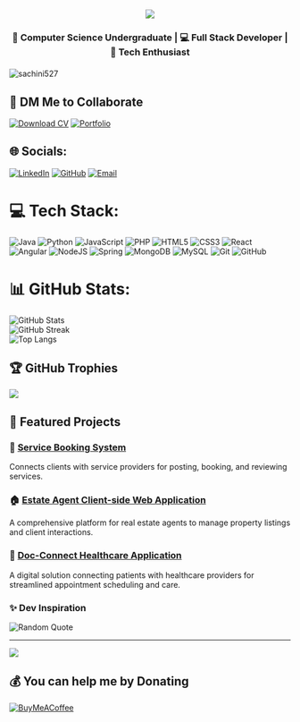 <h1 align="center">
    <img src="https://readme-typing-svg.herokuapp.com/?font=Righteous&size=35&center=true&vCenter=true&width=500&height=70&duration=4000&lines=Hi+There!+👋;+I'm+Sachini+Peduruhewa!;" />
</h1>

<div align="center" style="margin: 20px 0">
  <h3>
    🌟 <strong>Computer Science Undergraduate</strong> | 
    💻 <strong>Full Stack Developer</strong> | 
    🚀 <strong>Tech Enthusiast</strong>
  </h3>
</div>

<p align="left"> <img src="https://komarev.com/ghpvc/?username=Sachini527&label=Profile%20views&color=0e75b6&style=flat" alt="sachini527" /> </p>

## 📩 DM Me to Collaborate
[![Download CV](https://img.shields.io/badge/Download_CV-FF5722?style=for-the-badge&logo=adobe-acrobat-reader&logoColor=white)](https://drive.google.com/drive/folders/1IHiUzSXBtz2nkxEhsDqve4ItIgAIk1CV) 
[![Portfolio](https://img.shields.io/badge/View_Portfolio-0077B5?style=for-the-badge&logo=internet-explorer&logoColor=white)](http://sachinipeduruhewa.me/)

## 🌐 Socials:
[![LinkedIn](https://img.shields.io/badge/LinkedIn-%230077B5.svg?logo=linkedin&logoColor=white)](https://www.linkedin.com/in/sachini-peduruhewa-784633292/) [![GitHub](https://img.shields.io/badge/GitHub-%23121011.svg?logo=github&logoColor=white)](https://github.com/Sachini527) [![Email](https://img.shields.io/badge/Email-D14836?logo=gmail&logoColor=white)](mailto:sachinipeduruhewa@gmail.com)

# 💻 Tech Stack:
![Java](https://img.shields.io/badge/java-%23ED8B00.svg?style=for-the-badge&logo=openjdk&logoColor=white) ![Python](https://img.shields.io/badge/python-3670A0?style=for-the-badge&logo=python&logoColor=ffdd54) ![JavaScript](https://img.shields.io/badge/javascript-%23323330.svg?style=for-the-badge&logo=javascript&logoColor=%23F7DF1E) ![PHP](https://img.shields.io/badge/php-%23777BB4.svg?style=for-the-badge&logo=php&logoColor=white) ![HTML5](https://img.shields.io/badge/html5-%23E34F26.svg?style=for-the-badge&logo=html5&logoColor=white) ![CSS3](https://img.shields.io/badge/css3-%231572B6.svg?style=for-the-badge&logo=css3&logoColor=white) ![React](https://img.shields.io/badge/react-%2320232a.svg?style=for-the-badge&logo=react&logoColor=%2361DAFB) ![Angular](https://img.shields.io/badge/angular-%23DD0031.svg?style=for-the-badge&logo=angular&logoColor=white) ![NodeJS](https://img.shields.io/badge/node.js-6DA55F?style=for-the-badge&logo=node.js&logoColor=white) ![Spring](https://img.shields.io/badge/spring-%236DB33F.svg?style=for-the-badge&logo=spring&logoColor=white) ![MongoDB](https://img.shields.io/badge/MongoDB-%234ea94b.svg?style=for-the-badge&logo=mongodb&logoColor=white) ![MySQL](https://img.shields.io/badge/mysql-4479A1.svg?style=for-the-badge&logo=mysql&logoColor=white) ![Git](https://img.shields.io/badge/git-%23F05033.svg?style=for-the-badge&logo=git&logoColor=white) ![GitHub](https://img.shields.io/badge/github-%23121011.svg?style=for-the-badge&logo=github&logoColor=white)

# 📊 GitHub Stats:
![GitHub Stats](https://github-readme-stats.vercel.app/api?username=Sachini527&theme=radical&hide_border=false&include_all_commits=true&count_private=true)</br>
![GitHub Streak](https://streak-stats.demolab.com?user=Sachini527&theme=radical&hide_border=false)</br>
![Top Langs](https://github-readme-stats.vercel.app/api/top-langs/?username=Sachini527&theme=radical&hide_border=false&layout=compact)<br>
<!-- ![Refresh Stats](https://github-readme-stats.vercel.app/api?username=Sachini527&count_private=true&show_icons=true) -->
## 🏆 GitHub Trophies
![](https://github-profile-trophy.vercel.app/?username=Sachini527&theme=radical&no-frame=false&no-bg=true&margin-w=4)

## 🚀 Featured Projects

### 🔧 [Service Booking System](https://github.com/Sachini527/Service-Booking-System)
Connects clients with service providers for posting, booking, and reviewing services.

### 🏠 [Estate Agent Client-side Web Application](https://github.com/Sachini527/Estate-Agent-Client-side-Web-Application)
A comprehensive platform for real estate agents to manage property listings and client interactions.

### 🌟 [Doc-Connect Healthcare Application](https://github.com/Sachini527/Doc-Connect-Healthcare-Application)
A digital solution connecting patients with healthcare providers for streamlined appointment scheduling and care.

### ✨ Dev Inspiration
![Random Quote](https://quotes-github-readme.vercel.app/api?type=horizontal&theme=radical)

---
[![](https://visitcount.itsvg.in/api?id=Sachini527&icon=0&color=0)](https://visitcount.itsvg.in)

## 💰 You can help me by Donating
[![BuyMeACoffee](https://img.shields.io/badge/Buy%20Me%20a%20Coffee-ffdd00?style=for-the-badge&logo=buy-me-a-coffee&logoColor=black)](https://buymeacoffee.com/sachinipedn)

<!-- Proudly created with GPRM ( https://gprm.itsvg.in ) -->
